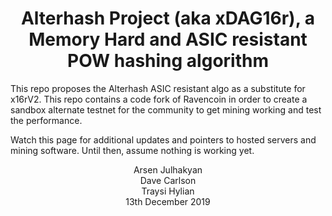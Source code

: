 <h1 align="center">
  Alterhash Project (aka xDAG16r), a Memory Hard and ASIC resistant POW hashing algorithm<br>
</h1>
This repo proposes the Alterhash ASIC resistant algo as a substitute for x16rV2.
This repo contains a code fork of Ravencoin in order to create a sandbox alternate testnet for the community to get mining working and test the performance.

Watch this page for additional updates and pointers to hosted servers and mining software.  Until then, assume nothing is working yet.

<p align="center">
Arsen Julhakyan<br>  
Dave Carlson<br>
Traysi Hylian<br>
13th December 2019
</p>
